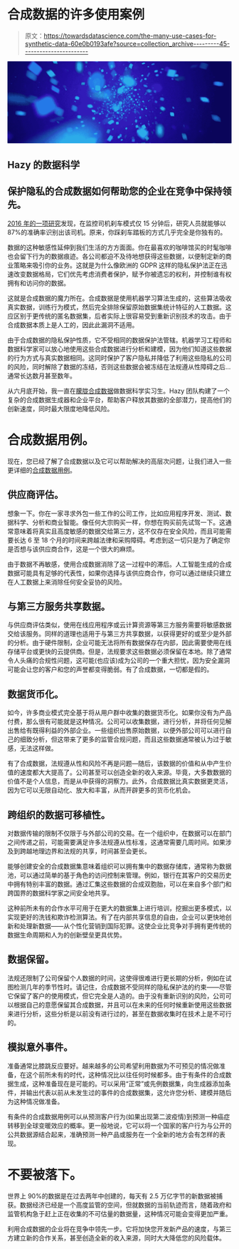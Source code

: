 # 合成数据的许多使用案例

> 原文：<https://towardsdatascience.com/the-many-use-cases-for-synthetic-data-60e0b0193afe?source=collection_archive---------45----------------------->

![](img/bde5cc28c1154460a445f5051fbc4302.png)

## Hazy 的数据科学

## 保护隐私的合成数据如何帮助您的企业在竞争中保持领先。

[2016 年的一项研究](https://www.researchgate.net/publication/282897217_Automobile_Driver_Fingerprinting)发现，在监控司机刹车模式仅 15 分钟后，研究人员就能够以 87%的准确率识别出该司机。原来，你踩刹车踏板的方式几乎完全是你独有的。

数据的这种敏感性延伸到我们生活的方方面面。你在最喜欢的咖啡馆买的时髦咖啡也会留下行为的数据痕迹。各公司都迫不及待地想获得这些数据，以便制定新的商业策略来吸引你的业务。这就是为什么像欧洲的 GDPR 这样的隐私保护法正在迅速改变数据格局，它们优先考虑消费者保护，赋予你被遗忘的权利，并控制谁有权拥有和访问你的数据。

这就是合成数据的魔力所在。合成数据是使用机器学习算法生成的，这些算法吸收真实数据，训练行为模式，然后完全排除保留原始数据集统计特征的人工数据。这应区别于更传统的匿名数据集，后者实际上很容易受到重新识别技术的攻击。由于合成数据本质上是人工的，因此此漏洞不适用。

由于合成数据的隐私保护性质，它不受相同的数据保护法管辖。机器学习工程师和数据科学家可以放心地使用这些合成数据进行分析和建模，因为他们知道这些数据的行为方式与真实数据相同。这同时保护了客户隐私并降低了利用这些隐私的公司的风险，同时解除了数据的冻结，否则这些数据会被冻结在法规遵从性障碍之后…通常长达数月甚至数年。

从六月底开始，我一直在[朦胧合成数据](http://hazy.com)做数据科学实习生。Hazy 团队构建了一个复杂的合成数据生成器和企业平台，帮助客户释放其数据的全部潜力，提高他们的创新速度，同时最大限度地降低风险。

# 合成数据用例。

现在，您已经了解了合成数据以及它可以帮助解决的高层次问题，让我们进入一些更详细的[合成数据用例](https://hazy.com/blog/2020/06/01/five-use-cases-for-synthetic-data)。

## 供应商评估。

想象一下。你在一家寻求外包一些工作的公司工作，比如应用程序开发、测试、数据科学、分析和商业智能。像任何大宗购买一样，你想在购买前先试驾一下。这通常意味着将真实且高度敏感的数据交给第三方，这不仅存在安全风险，而且可能需要长达 6 至 18 个月的时间来跨越法律和采购障碍。考虑到这一切只是为了确定你是否想与该供应商合作，这是一个很大的麻烦。

由于数据不再敏感，使用合成数据消除了这一过程中的滞后。人工智能生成的合成数据可能具有足够的代表性，如果你选择与该供应商合作，你可以通过继续只建立在人工数据上来消除任何安全妥协的风险。

## 与第三方服务共享数据。

与供应商评估类似，使用在线应用程序或云计算资源等第三方服务需要将敏感数据交给该服务。同样的道理也适用于与第三方共享数据，以获得更好的或至少是外部的分析。由于硬件限制，企业可能无法将所有数据保存在内部，因此需要使用在线存储平台或更快的云提供商。但是，法规要求这些数据必须保留在本地。除了通常令人头痛的合规性问题，这可能(也应该)成为公司的一个重大担忧，因为安全漏洞可能会让您的客户和您的声誉都变得脆弱。有了合成数据，一切都是假的。

## 数据货币化。

如今，许多商业模式完全基于将从用户群中收集的数据货币化。如果你没有为产品付费，那么很有可能就是这种情况。公司可以收集数据，进行分析，并将任何见解出售给有既得利益的外部企业。一些组织出售原始数据，以便外部公司可以进行自己的细致分析，但这带来了更多的监管合规问题，而且这些数据通常被认为过于敏感，无法这样做。

有了合成数据，法规遵从性和风险不再是问题—随后，该数据的价值和从中产生价值的速度都大大提高了。公司甚至可以创造全新的收入来源。毕竟，大多数数据的价值不是个人信息，而是从中获得的洞察力。此外，合成数据比真实数据更灵活，因为它可以无限自动化、放大和丰富，从而开辟更多的货币化机会。

## 跨组织的数据可移植性。

对数据传输的限制不仅限于与外部公司的交易。在一个组织中，在数据可以在部门之间传递之前，可能需要满足许多法规遵从性标准，这通常需要几周时间。如果涉及到跨越地理边界和法规的共享，时间甚至会更长。

能够创建安全的合成数据集意味着组织可以拥有集中的数据存储库，通常称为数据池，可以通过简单的基于角色的访问控制来管理。例如，银行在其客户的交易历史中拥有特别丰富的数据。通过汇集这些数据的合成双胞胎，可以在来自多个部门和跨国界的数据科学家之间安全地共享。

这种前所未有的合作水平可用于在更大的数据集上进行培训，挖掘出更多模式，以实现更好的洗钱和欺诈检测算法。有了在内部共享信息的自由，企业可以更快地创新和处理新数据——从个性化营销到国际犯罪。这使企业比竞争对手拥有更传统的数据生命周期和人为的创新壁垒更具优势。

## 数据保留。

法规还限制了公司保留个人数据的时间，这使得很难进行更长期的分析，例如在试图检测几年的季节性时。请记住，合成数据不受同样的隐私保护法的约束——尽管它保留了客户的使用模式，但它完全是人造的。由于没有重新识别的风险，公司可以根据自己的意愿保留其合成数据，并且可以在未来的任何时候重新使用这些数据来进行分析，这些分析是以前没有进行过的，甚至在数据收集时在技术上是不可行的。

## 模拟意外事件。

准备通常比膝跳反应要好。越来越多的公司希望利用数据为不可预见的情况做准备，在这个前所未有的时代，这种情况比以往任何时候都多。由于有条件的合成数据生成，这种准备现在是可能的。可以采用“正常”或先例数据集，向生成器添加条件，并输出代表以前从未发生过的事件的合成数据集，这允许您分析、建模并随后为这种情况做准备。

有条件的合成数据用例可以从预测客户行为(如果出现第二波疫情)到预测一种癌症转移到全球变暖效应的概率。更一般地说，它可以将一个国家的客户行为与公开的公共数据源结合起来，准确预测一种产品或服务在一个全新的地方会有怎样的表现。

# 不要被落下。

世界上 90%的数据是在过去两年中创建的，每天有 2.5 万亿字节的新数据被捕获。数据经济已经是一个高度监管的空间，但就数据的当前轨迹而言，随着政府和监管机构急于赶上正在收集的不可估量的数据量，这种情况可能会变得更加严重。

利用合成数据的企业将在竞争中领先一步。它将加快您开发新产品的速度，与第三方建立新的合作关系，甚至创造全新的收入来源，同时大大降低您的风险载体。